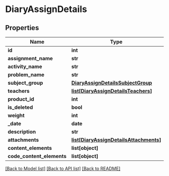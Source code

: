 # DiaryAssignDetails

## Properties
Name | Type | Description | Notes
------------ | ------------- | ------------- | -------------
**id** | **int** |  | [optional] 
**assignment_name** | **str** |  | [optional] 
**activity_name** | **str** |  | [optional] 
**problem_name** | **str** |  | [optional] 
**subject_group** | [**DiaryAssignDetailsSubjectGroup**](DiaryAssignDetailsSubjectGroup.md) |  | [optional] 
**teachers** | [**list[DiaryAssignDetailsTeachers]**](DiaryAssignDetailsTeachers.md) |  | [optional] 
**product_id** | **int** |  | [optional] 
**is_deleted** | **bool** |  | [optional] 
**weight** | **int** |  | [optional] 
**_date** | **date** |  | [optional] 
**description** | **str** |  | [optional] 
**attachments** | [**list[DiaryAssignDetailsAttachments]**](DiaryAssignDetailsAttachments.md) |  | [optional] 
**content_elements** | **list[object]** |  | [optional] 
**code_content_elements** | **list[object]** |  | [optional] 

[[Back to Model list]](../README.md#documentation-for-models) [[Back to API list]](../README.md#documentation-for-api-endpoints) [[Back to README]](../README.md)

